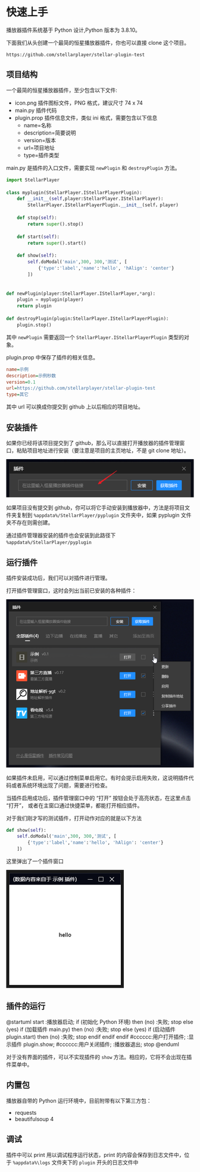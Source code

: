 # 快速上手

播放器插件系统基于 Python 设计,Python 版本为 3.8.10。

下面我们从头创建一个最简的恒星播放器插件，你也可以直接 clone 这个项目。

```
https://github.com/stellarplayer/stellar-plugin-test
```

## 项目结构

一个最简的恒星播放器插件，至少包含以下文件:

* icon.png 插件图标文件，PNG 格式，建议尺寸 74 x 74
* main.py 插件代码
* plugin.prop 插件信息文件，类似 ini 格式，需要包含以下信息
    - name=名称
    - description=简要说明
    - version=版本
    - url=项目地址
    - type=插件类型

main.py 是插件的入口文件，需要实现 `newPlugin` 和 `destroyPlugin` 方法。

``` python
import StellarPlayer

class myplugin(StellarPlayer.IStellarPlayerPlugin):
    def __init__(self,player:StellarPlayer.IStellarPlayer):
        StellarPlayer.IStellarPlayerPlugin.__init__(self，player)             
        
    def stop(self):
        return super().stop()

    def start(self):      
        return super().start()
        
    def show(self):
        self.doModal('main',300, 300,'测试', [
			{'type':'label','name':'hello', 'hAlign': 'center'}
        ])

    
def newPlugin(player:StellarPlayer.IStellarPlayer,*arg):
    plugin = myplugin(player)
    return plugin

def destroyPlugin(plugin:StellarPlayer.IStellarPlayerPlugin):
    plugin.stop()
```

其中 `newPlugin` 需要返回一个 `StellarPlayer.IStellarPlayerPlugin` 类型的对象。

plugin.prop 中保存了插件的相关信息。

```ini
name=示例
description=示例秒数
version=0.1
url=https://github.com/stellarplayer/stellar-plugin-test
type=其它
```

其中 url 可以换成你提交到 github 上以后相应的项目地址。

## 安装插件

如果你已经将该项目提交到了 github，那么可以直接打开播放器的插件管理窗口，粘贴项目地址进行安装（要注意是项目的主页地址，不是 git clone 地址）。

![install plugin](./images/install-plugin-1.png)

如果项目没有提交到 github，你可以将它手动安装到播放器中，方法是将项目文件夹复制到 `%appdata%/StellarPlayer/pyplugin` 文件夹中，如果 pyplugin 文件夹不存在则需创建。

通过插件管理器安装的插件也会安装到此路径下 `%appdata%/StellarPlayer/pyplugin`

## 运行插件

插件安装成功后，我们可以对插件进行管理。

打开插件管理窗口，这时会列出当前已安装的各种插件：

![manage plugin](./images/manage-plugin.png)

如果插件未启用，可以通过控制菜单启用它。有时会提示启用失败，这说明插件代码或者系统环境出现了问题，需要进行检查。

当插件启用成功后，插件管理窗口中的 “打开” 按钮会处于高亮状态，在这里点击 “打开”， 或者在主窗口通过快捷菜单，都能打开相应插件。

对于我们刚才写的测试插件，打开动作对应的就是以下方法

``` python 
def show(self):
    self.doModal('main',300, 300,'测试', [
        {'type':'label','name':'hello', 'hAlign': 'center'}
    ])
```

这里弹出了一个插件窗口

![manage plugin](./images/plugin-demo.png)

## 插件的运行

@startuml
start
:播放器启动;
if (初始化 Python 环境) then (no)
    :失败;
    stop
else (yes)
    if (加载插件 main.py) then (no)
        :失败;
        stop
    else (yes)
        if (启动插件 plugin.start) then (no)
            :失败;
            stop
        endif
    endif
endif
#cccccc:用户打开插件;
:显示插件 plugin.show;
#cccccc:用户关闭插件;
:播放器退出;
stop
@enduml

对于没有界面的插件，可以不实现插件的 `show` 方法。相应的，它将不会出现在插件菜单中。

## 内置包

播放器自带的 Python 运行环境中，目前附带有以下第三方包：

* requests
* beautifulsoup 4

## 调试

插件中可以 print 用以调试程序运行状态，print 的内容会保存到日志文件中，位于 `%appdata%\logs` 文件夹下的 `plugin` 开头的日志文件中